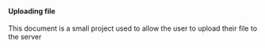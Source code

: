 #### Uploading file

This document is a small project used to allow the user to upload their file to the server